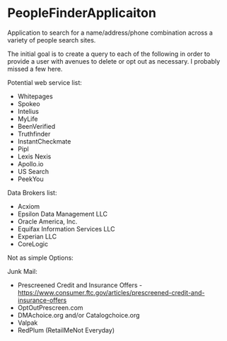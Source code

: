 # PeopleFinderApplicaiton


Application to search for a name/address/phone combination across a variety of people search sites.

The initial goal is to create a query to each of the following in order to provide a user with avenues to delete or opt out as necessary. I probably missed a few here.


Potential web service list: 
* Whitepages
* Spokeo
* Intelius
* MyLife
* BeenVerified
* Truthfinder
* InstantCheckmate 
* Pipl
* Lexis Nexis
* Apollo.io
* US Search
* PeekYou

Data Brokers list:
* Acxiom
* Epsilon Data Management LLC
* Oracle America, Inc.
* Equifax Information Services LLC
* Experian LLC
* CoreLogic


Not as simple Options: 

Junk Mail: 
* Prescreened Credit and Insurance Offers - https://www.consumer.ftc.gov/articles/prescreened-credit-and-insurance-offers
* OptOutPrescreen.com
* DMAchoice.org and/or Catalogchoice.org
* Valpak
* RedPlum (RetailMeNot Everyday)